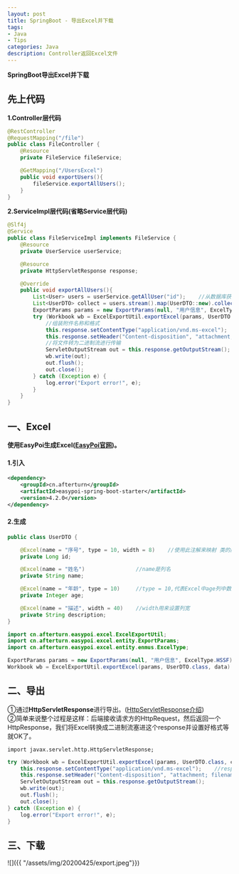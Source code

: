 ```yaml
---
layout: post
title: SpringBoot - 导出Excel并下载
tags:
- Java 
- Tips
categories: Java
description: Controller返回Excel文件
---  
```

**SpringBoot导出Excel并下载**

<!-- more -->
## 先上代码
**1.Controller层代码**
```java
@RestController
@RequestMapping("/file")
public class FileController {
    @Resource
    private FileService fileService;

    @GetMapping("/UsersExcel")
    public void exportUsers(){
        fileService.exportAllUsers();
    }
}
```
**2.ServiceImpl层代码(省略Service层代码)**
```java
@Slf4j
@Service
public class FileServiceImpl implements FileService {
    @Resource
    private UserService userService;

    @Resource
    private HttpServletResponse response;

    @Override
    public void exportAllUsers(){
        List<User> users = userService.getAllUser("id");    //从数据库获取源数据
        List<UserDTO> collect = users.stream().map(UserDTO::new).collect(Collectors.toList());   //转为DTO
        ExportParams params = new ExportParams(null, "用户信息", ExcelType.HSSF);    //三个参数(Excel中标题，sheetName，Excel类型)
        try (Workbook wb = ExcelExportUtil.exportExcel(params, UserDTO.class, collect)) {
            //组装附件名称和格式
            this.response.setContentType("application/vnd.ms-excel");
            this.response.setHeader("Content-disposition", "attachment; filename=" + URLEncoder.encode("用户信息.xls", "UTF-8"));
            //将文件转为二进制流进行传输
            ServletOutputStream out = this.response.getOutputStream();
            wb.write(out);
            out.flush();
            out.close();
        } catch (Exception e) {
            log.error("Export error!", e);
        }
    }
}
```
## 一、Excel
**使用EasyPoi生成Excel([EasyPoi官网](http://doc.wupaas.com/docs/easypoi/easypoi-1c0u4mo8p4ro8))。**
#### 1.引入
```xml
<dependency>
    <groupId>cn.afterturn</groupId>
    <artifactId>easypoi-spring-boot-starter</artifactId>
    <version>4.2.0</version>
</dependency>
```
#### 2.生成
```java
public class UserDTO {

    @Excel(name = "序号", type = 10, width = 8)    //使用此注解来映射 类的属性 与 Excel的列
    private Long id;

    @Excel(name = "姓名")                //name是列名
    private String name;

    @Excel(name = "年龄", type = 10)     //type = 10,代表Excel中age列中数据类型是文本
    private Integer age;

    @Excel(name = "描述", width = 40)    //width用来设置列宽
    private String description;
}
```
```java
import cn.afterturn.easypoi.excel.ExcelExportUtil;
import cn.afterturn.easypoi.excel.entity.ExportParams;
import cn.afterturn.easypoi.excel.entity.enmus.ExcelType;

ExportParams params = new ExportParams(null, "用户信息", ExcelType.HSSF);
Workbook wb = ExcelExportUtil.exportExcel(params, UserDTO.class, data)    //data一般为一个List
```
## 二、导出
①通过**HttpServletResponse**进行导出。([HttpServletResponse介绍](https://www.jianshu.com/p/8bc6b82403c5))  
②简单来说整个过程是这样：后端接收请求方的HttpRequest，然后返回一个HttpResponse，我们将Excel转换成二进制流塞进这个response并设置好格式等就OK了。
```text
import javax.servlet.http.HttpServletResponse;
```
```java
try (Workbook wb = ExcelExportUtil.exportExcel(params, UserDTO.class, collect)) {
    this.response.setContentType("application/vnd.ms-excel");    //response是注入的HttpServletResponse对象
    this.response.setHeader("Content-disposition", "attachment; filename=" + URLEncoder.encode("用户信息.xls", "UTF-8"));
    ServletOutputStream out = this.response.getOutputStream();
    wb.write(out);
    out.flush();
    out.close();
} catch (Exception e) {
    log.error("Export error!", e);
}
```
## 三、下载
![]({{ "/assets/img/20200425/export.jpeg"}})